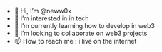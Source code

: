 - 👋 Hi, I’m @neww0x
- 👀 I’m interested in in tech
- 🌱 I’m currently learning how to develop in web3
- 💞️ I’m looking to collaborate on web3 projects
- 📫 How to reach me : i live on the internet 

<!---
neww0x/neww0x is a ✨ special ✨ repository because its `README.md` (this file) appears on your GitHub profile.
You can click the Preview link to take a look at your changes.
--->
